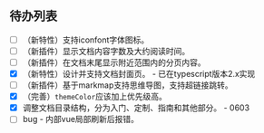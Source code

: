 ## 待办列表
- [ ] （新特性）支持iconfont字体图标。
- [ ] （新插件）显示文档内容字数及大约阅读时间。
- [ ] （新插件）在文档末尾显示附近范围内的分页内容。
- [x] （新特性）设计并支持文档封面页。 - 已在typescript版本2.x实现
- [ ] （新插件）基于markmap支持思维导图，支持超链接跳转。
- [x] （完善）`themeColor`应该加上优先级高。
- [x] 调整文档目录结构，分为入门、定制、指南和其他部分。 - 0603
- [ ] bug - 内部vue局部刷新后报错。